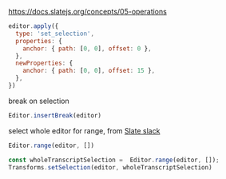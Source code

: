 https://docs.slatejs.org/concepts/05-operations

```js
editor.apply({
  type: 'set_selection',
  properties: {
    anchor: { path: [0, 0], offset: 0 },
  },
  newProperties: {
    anchor: { path: [0, 0], offset: 15 },
  },
})
```


break on selection
```js   
Editor.insertBreak(editor)
```


select whole editor for range, from [Slate slack](https://slate-js.slack.com/archives/C1RH7AXSS/p1581298796206700?thread_ts=1581290922.206500&cid=C1RH7AXSS)
```js
Editor.range(editor, [])
```

```js
const wholeTranscriptSelection =  Editor.range(editor, []);
Transforms.setSelection(editor, wholeTranscriptSelection)
```